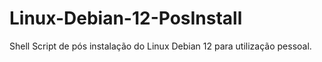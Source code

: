 # Linux-Debian-12-PosInstall
Shell Script de pós instalação do Linux Debian 12 para utilização pessoal.
